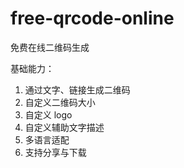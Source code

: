 # free-qrcode-online
免费在线二维码生成

基础能力：
1. 通过文字、链接生成二维码
2. 自定义二维码大小
3. 自定义 logo
4. 自定义辅助文字描述
5. 多语言适配
6. 支持分享与下载
